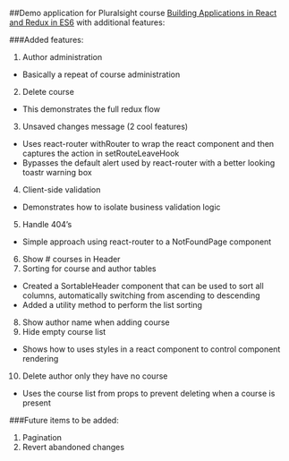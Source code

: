 ##Demo application for Pluralsight course [Building Applications in React and Redux in ES6](https://github.com/coryhouse/pluralsight-redux-starter) with additional features:

###Added features:
1. Author administration
*    Basically a repeat of course administration
2. Delete course
*    This demonstrates the full redux flow
3. Unsaved changes message (2 cool features)
*    Uses react-router withRouter to wrap the react component and then captures the action in setRouteLeaveHook
*    Bypasses the default alert used by react-router with a better looking toastr warning box
4. Client-side validation
*    Demonstrates how to isolate business validation logic
5. Handle 404’s
*    Simple approach using react-router to a NotFoundPage component
6. Show # courses in Header
7. Sorting for course and author tables
*    Created a SortableHeader component that can be used to sort all columns, automatically switching from ascending to descending
*    Added a utility method to perform the list sorting
8. Show author name when adding course
9. Hide empty course list
*    Shows how to uses styles in a react component to control component rendering
10. Delete author only they have no course
*    Uses the course list from props to prevent deleting when a course is present

###Future items to be added:
1. Pagination
2. Revert abandoned changes
